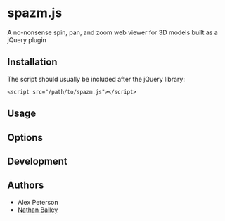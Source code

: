 # spazm.js

A no-nonsense spin, pan, and zoom web viewer for 3D models built as a jQuery plugin

## Installation

The script should usually be included after the jQuery library:
	
	<script src="/path/to/spazm.js"></script>

## Usage

## Options

## Development

## Authors

- Alex Peterson
- [Nathan Bailey](ntdb)
